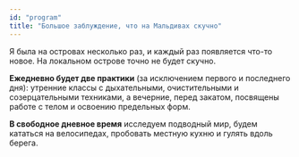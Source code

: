 ```yaml
---
id: "program"
title: "Большое заблуждение, что на Мальдивах скучно"
---
```

Я была на островах несколько раз, и каждый раз появляется что-то новое. На локальном острове точно не будет скучно.

**Ежедневно будет две практики** (за исключением первого и последнего дня): утренние классы с дыхательными, очистительными и созерцательными техниками, а вечерние, перед закатом, посвящены работе с телом и освоению предельных форм.

**В свободное дневное время** исследуем подводный мир, будем кататься на велосипедах, пробовать местную кухню и гулять вдоль берега.

